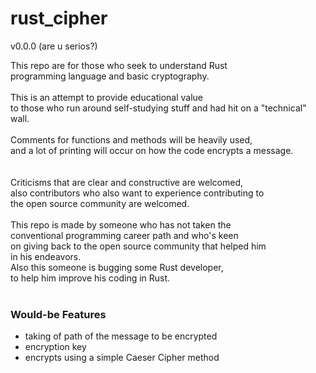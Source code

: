 # rust_cipher
v0.0.0 (are u serios?)

This repo are for those who seek to understand Rust <br />
programming language and basic cryptography. <br />
<br />
This is an attempt to provide educational value <br />
to those who run around self-studying stuff and had hit on a "technical" wall. <br />
<br />
Comments for functions and methods will be heavily used, <br />
and a lot of printing will occur on how the code encrypts a message.<br />
<br />
<br />
Criticisms that are clear and constructive are welcomed,<br />
also contributors who also want to experience contributing to<br />
the open source community are welcomed.<br />
<br />
This repo is made by someone who has not taken the<br />
conventional programming career path and who's keen<br />
on giving back to the open source community that helped him<br />
in his endeavors.<br />
Also this someone is bugging some Rust developer,<br />
to help him improve his coding in Rust.<br />
<br />

### Would-be Features
- taking of path of the message to be encrypted
- encryption key
- encrypts using a simple Caeser Cipher method
